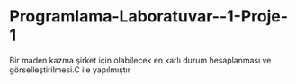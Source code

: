 # Programlama-Laboratuvar--1-Proje-1
 Bir maden kazma şirket için olabilecek en karlı durum hesaplanması ve görselleştirilmesi.C ile yapılmıştır
